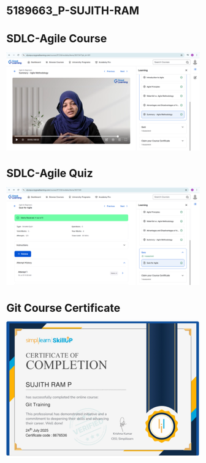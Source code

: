 # 5189663_P-SUJITH-RAM

# SDLC-Agile Course
![SDLC-Agile Course](SDLC/SDLC%20COURSE.png)  

# SDLC-Agile Quiz
![SDLC-Agile Quiz](SDLC/SDLC%20QUIZ.png)

# Git Course Certificate
![Git Course Certificate](Git/Git%20Training%20Certificate.jpg)

